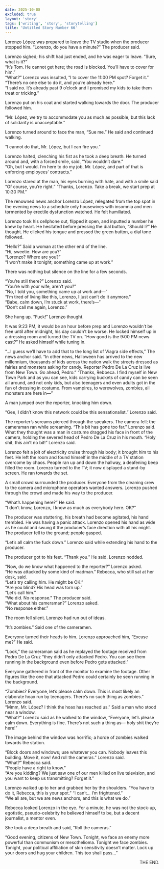 ```yaml
---
date: 2025-10-08
excluded: true
layout: 'story'
tags: ['writing', 'story', 'storytelling']
title: 'Untitled Story Number 66'
---
```


Lorenzo López was prepared to leave the TV studio when the producer stopped him. “Lorenzo, do you have a minute?” The producer said. 

Lorenzo sighed; his shift had just ended, and he was eager to leave. “Sure, what is it?”  
“It’s Tom. He cannot get here; the road is blocked. You’ll have to cover for him.”  
“What?” Lorenzo was insulted, “I to cover the 11:00 PM spot? Forget it.”  
“There’s no one else to do it, and you’re already here.”  
“I said no. It’s already past 9 o’clock and I promised my kids to take them treat or tricking.”

Lorenzo put on his coat and started walking towards the door. The producer followed him.

“Mr. López, we try to accommodate you as much as possible, but this lack of solidarity is unacceptable.”

Lorenzo turned around to face the man, “Sue me.” He said and continued walking.

“I cannot do that, Mr. López, but I can fire you.”

Lorenzo halted, clenching his fist as he took a deep breath. He turned around and, with a forced smile, said, “You wouldn’t dare.”  
“Oh, but I would. I’m here to do my job, Mr. López, and part of that is enforcing employees’ contracts.”

Lorenzo stared at the man, his eyes burning with hate, and with a smile said “Of course, you’re right.”
“Thanks, Lorenzo. Take a break, we start prep at 10:30 PM.”

The renowned news anchor Lorenzo López, relegated from the top spot in the evening news to a schedule only housewives with insomnia and men tormented by erectile dysfunction watched. He felt humiliated.

Lorenzo took his cellphone out, flipped it open, and inputted a number he knew by heart. He hesitated before pressing the dial button, “Should I?” He thought. He clicked his tongue and pressed the green button, a dial tone followed.

“Hello?” Said a woman at the other end of the line.  
“Hi, sweetie. How are you?”  
“Lorenzo? Where are you?”  
“I won’t make it tonight; something came up at work.”

There was nothing but silence on the line for a few seconds.

“You’re still there?” Lorenzo said.  
“You’re with your wife, aren’t you?”  
“No, I told you, something came up at work and—”  
“I’m tired of living like this, Lorenzo, I just can’t do it anymore.”  
“Babe, calm down, I’m stuck at work, there’s—”  
“Don’t call me again, Lorenzo.”

She hung up. “Fuck!” Lorenzo thought.

It was 9:23 PM, it would be an hour before prep and Lorenzo wouldn’t be free until after midnight, his day couldn’t be worse. He locked himself up in a dressing room and turned the TV on. “How good is the 9:00 PM news cast?” He asked himself while tuning in.

“…I guess we’ll have to add that to the long list of Viagra side effects,” The news anchor said. “In other news, Halloween has arrived to the new millennium, thousands of kids across the nation walk the streets dressed as fairies and monsters asking for candy. Reporter Pedro De La Cruz is live from New Town. Go ahead, Pedro.”
“Thanks, Rebbeca. I find myself in New Town Park and as you can see, kids carrying buckets of candy can be seen all around, and not only kids, but also teenagers and even adults got in the fun of dressing in costume. From vampires, to werewolves, zombies, all monsters are here in—”

A man jumped over the reporter, knocking him down.

“Gee, I didn’t know this network could be this sensationalist.” Lorenzo said.

The reporter’s screams pierced through the speakers. The camera fell; the cameraman ran while screaming. “This bit has gone too far.” Lorenzo said. What they thought was a man in costume dragged his face in front of the camera, holding the severed head of Pedro De La Cruz in his mouth. “Holy shit, this ain’t no bit!” Lorenzo said.

Lorenzo felt a jolt of electricity cruise through his body; it brought him to his feet. He left the room and found himself in the middle of a TV station overcome by chaos. People ran up and down the hallway, a deafening beep filled the room. Lorenzo turned to the TV; it now displayed a stand-by screen. He ran towards the set.

A small crowd surrounded the producer. Everyone from the cleaning crew to the camera and microphone operators wanted answers. Lorenzo pushed through the crowd and made his way to the producer.

“What’s happening here?” He said.  
“I don’t know, Lorenzo, I know as much as everybody here. OK?”

The producer was stuttering, his breath had become agitated, his hand trembled. He was having a panic attack. Lorenzo opened his hand as wide as he could and swung it the producer’s face direction with all his might. The producer fell to the ground; people gasped.

“Let’s all calm the fuck down.” Lorenzo said while extending his hand to the producer.

The producer got to his feet. “Thank you.” He said. Lorenzo nodded.

“Now, do we know what happened to the reporter?” Lorenzo asked.  
“He was attacked by some kind of madman.” Rebecca, who still sat at her desk, said.  
“Let’s try calling him. He might be OK.”  
“Are you blind? His head was torn up.”  
“Let’s call him.”  
“We did. No response.” The producer said.  
“What about his cameraman?” Lorenzo asked.  
“No response either.”

The room fell silent. Lorenzo had run out of ideas.

“It’s zombies.” Said one of the cameramen.

Everyone turned their heads to him. Lorenzo approached him, “Excuse me?” He said.

“Look,” the cameraman said as he replayed the footage received from Pedro De La Cruz “they didn’t only attacked Pedro. You can see them running in the background even before Pedro gets attacked.”

Everyone gathered in front of the monitor to examine the footage. Other figures like the one that attacked Pedro could certainly be seen running in the background.

“Zombies? Everyone, let’s please calm down. This is most likely an elaborate hoax run by teenagers. There’s no such thing as zombies.” Lorenzo said.  
“Mmm, Mr. López? I think the hoax has reached us.” Said a man who stood near a window.  
“What?” Lorenzo said as he walked to the window, “Everyone, let’s please calm down. Everything is fine. There’s not such a thing as— holy shit they’re here!”

The image behind the window was horrific; a horde of zombies walked towards the station.

“Block doors and windows; use whatever you can. Nobody leaves this building. Move it, now! And roll the cameras.” Lorenzo said.  
“What?” Rebecca said.  
“People have a right to know.”  
“Are you kidding? We just saw one of our men killed on live television, and you want to keep us transmitting? Forget it.”

Lorenzo walked up to her and grabbed her by the shoulders. “You have to do it, Rebecca, this is your spot.”
“I can’t… I’m frightened.”  
“We all are, but we are news anchors, and this is what we do.”

Rebecca looked Lorenzo in the eye. For a minute, he was not the stock-up, egotistic, pseudo-celebrity he believed himself to be, but a decent journalist, a mentor even.

She took a deep breath and said, “Roll the cameras.”

“Good evening, citizens of New Town. Tonight, we face an enemy more powerful than communism or mesothelioma. Tonight we face zombies. Tonight, your political affiliation of skin sensitivity doesn’t matter. Lock up your doors and hug your children. This too shall pass…”

<p style="text-align:right">THE END.</p>